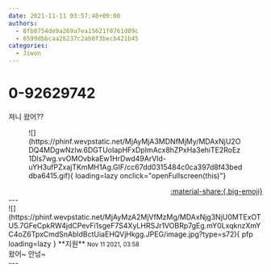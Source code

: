 ```yaml
---
date: 2021-11-11 03:57:48+09:00
authors:
  - 8fb0754de9a269a7ea15621f0761d09c
  - 6599dbbcaa26237c2ab0f3becb421b45
categories:
  - Jiwon
---
```


# 0-92629742

<div class="post-container" markdown="1">
<div class="content-container md-sidebar__scrollwrap" markdown="1">

져니 왔어??
<figure markdown="1">
![](https://phinf.wevpstatic.net/MjAyMjA3MDNfMjMy/MDAxNjU2ODQ4MDgwNzIw.6DGTUoIapHFxDpImAcx8hZPxHa3ehiTE2RoEz1Dls7wg.vvOMOvbkaEw1HrDwd49ArVId-uYH3ufPZxajTKmMH1Ag.GIF/cc67dd0315484c0ca397d8f43beddba6415.gif){ loading=lazy onclick="openFullscreen(this)"}
</figure>


</div>
</div>

<div style="text-align: right;" markdown="1">
<a href="https://weverse.io/fromis9/fanpost/0-92629742" style="text-align: right;">:material-share:{.big-emoji}</a>
</div>
---

<div class="comments-container md-sidebar__scrollwrap" markdown="1">
<div class="comment" markdown="1">
<div class='id-container' markdown="1">
![](https://phinf.wevpstatic.net/MjAyMzA2MjVfMzMg/MDAxNjg3NjU0MTExOTU5.7GFeCpkRW4jdCPevFi1sgeF7S4XyLHRSJr1VOBRp7gEg.mY0LxqknzXmYC4oZ6TpxCmdSnAbldBctUiaEHQVjHkgg.JPEG/image.jpg?type=s72){ pfp loading=lazy }
**<span class="artist">지원</span>** <small>Nov 11 2021, 03:58</small><br>
</div>
<div class='comment-body' markdown="1">
왔어~ 안넝~
</div>
</div>
</div>
---
